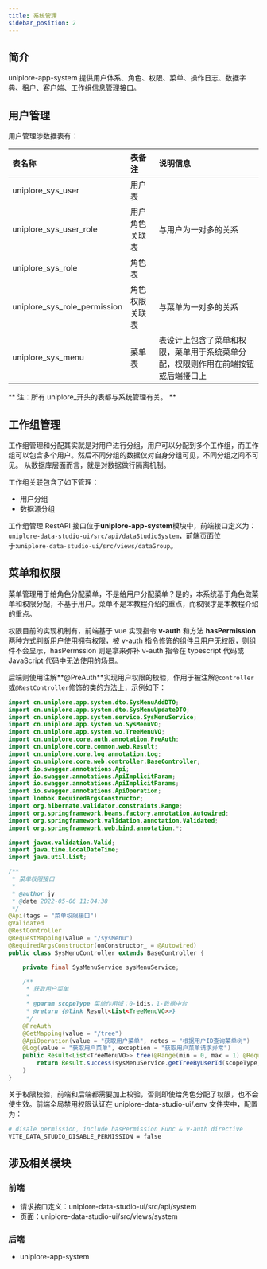 ```yaml
---
title: 系统管理
sidebar_position: 2
---
```


## 简介

uniplore-app-system 提供用户体系、角色、权限、菜单、操作日志、数据字典、租户、客户端、工作组信息管理接口。

## 用户管理

用户管理涉数据表有：

| 表名称                       | 表备注         | 说明信息                                                                         |
| :--------------------------- | :------------- | :------------------------------------------------------------------------------- |
| uniplore_sys_user            | 用户表         |                                                                                  |
| uniplore_sys_user_role       | 用户角色关联表 | 与用户为一对多的关系                                                             |
| uniplore_sys_role            | 角色表         |                                                                                  |
| uniplore_sys_role_permission | 角色权限关联表 | 与菜单为一对多的关系                                                             |
| uniplore_sys_menu            | 菜单表         | 表设计上包含了菜单和权限，菜单用于系统菜单分配，权限则作用在前端按钮或后端接口上 |

** 注：所有 uniplore\_开头的表都与系统管理有关。 **

## 工作组管理

工作组管理和分配其实就是对用户进行分组，用户可以分配到多个工作组，而工作组可以包含多个用户。然后不同分组的数据仅对自身分组可见，不同分组之间不可见。
从数据库层面而言，就是对数据做行隔离机制。

工作组关联包含了如下管理：

- 用户分组
- 数据源分组

工作组管理 RestAPI 接口位于**uniplore-app-system**模块中，前端接口定义为：`uniplore-data-studio-ui/src/api/dataStudioSystem`，前端页面位于:`uniplore-data-studio-ui/src/views/dataGroup`。

## 菜单和权限

菜单管理用于给角色分配菜单，不是给用户分配菜单？是的，本系统基于角色做菜单和权限分配，不基于用户。菜单不是本教程介绍的重点，而权限才是本教程介绍的重点。

权限目前的实现机制有，前端基于 vue 实现指令 **v-auth** 和方法 **hasPermission** 两种方式判断用户使用拥有权限，被 v-auth 指令修饰的组件且用户无权限，则组件不会显示，hasPermssion 则是拿来弥补 v-auth 指令在 typescript 代码或 JavaScript 代码中无法使用的场景。

后端则使用注解**@PreAuth**实现用户权限的校验，作用于被注解`@controller`或`@RestController`修饰的类的方法上，示例如下：

```java
import cn.uniplore.app.system.dto.SysMenuAddDTO;
import cn.uniplore.app.system.dto.SysMenuUpdateDTO;
import cn.uniplore.app.system.service.SysMenuService;
import cn.uniplore.app.system.vo.SysMenuVO;
import cn.uniplore.app.system.vo.TreeMenuVO;
import cn.uniplore.core.auth.annotation.PreAuth;
import cn.uniplore.core.common.web.Result;
import cn.uniplore.core.log.annotation.Log;
import cn.uniplore.core.web.controller.BaseController;
import io.swagger.annotations.Api;
import io.swagger.annotations.ApiImplicitParam;
import io.swagger.annotations.ApiImplicitParams;
import io.swagger.annotations.ApiOperation;
import lombok.RequiredArgsConstructor;
import org.hibernate.validator.constraints.Range;
import org.springframework.beans.factory.annotation.Autowired;
import org.springframework.validation.annotation.Validated;
import org.springframework.web.bind.annotation.*;

import javax.validation.Valid;
import java.time.LocalDateTime;
import java.util.List;

/**
 * 菜单权限接口
 *
 * @author jy
 * @date 2022-05-06 11:04:38
 */
@Api(tags = "菜单权限接口")
@Validated
@RestController
@RequestMapping(value = "/sysMenu")
@RequiredArgsConstructor(onConstructor_ = @Autowired)
public class SysMenuController extends BaseController {

    private final SysMenuService sysMenuService;

    /**
     * 获取用户菜单
     *
     * @param scopeType 菜单作用域：0-idis，1-数据中台
     * @return {@link Result<List<TreeMenuVO>>}
     */
    @PreAuth
    @GetMapping(value = "/tree")
    @ApiOperation(value = "获取用户菜单", notes = "根据用户ID查询菜单树")
    @Log(value = "获取用户菜单", exception = "获取用户菜单请求异常")
    public Result<List<TreeMenuVO>> tree(@Range(min = 0, max = 1) @RequestParam(value = "scopeType") Integer scopeType) {
        return Result.success(sysMenuService.getTreeByUserId(scopeType, this.getUserId()));
    }
}
```

关于权限校验，前端和后端都需要加上校验，否则即使给角色分配了权限，也不会使生效。前端全局禁用权限认证在 uniplore-data-studio-ui/.env 文件夹中，配置为：

```bash
# disale permission, include hasPermission Func & v-auth directive
VITE_DATA_STUDIO_DISABLE_PERMISSION = false
```

## 涉及相关模块

### 前端

- 请求接口定义：uniplore-data-studio-ui/src/api/system
- 页面：uniplore-data-studio-ui/src/views/system

### 后端

- uniplore-app-system
